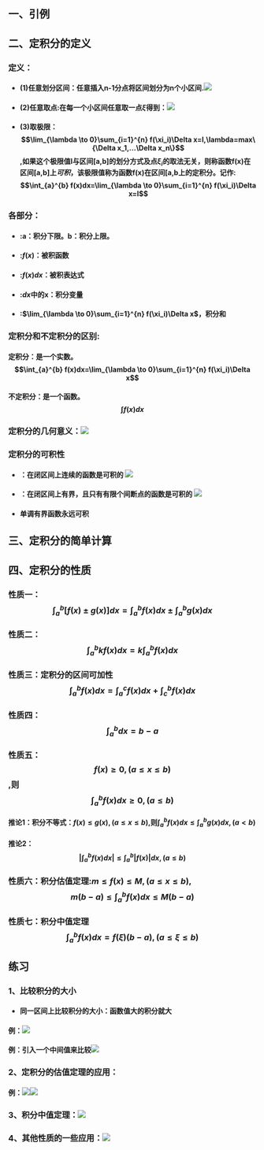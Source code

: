 ## 一、引例

## 二、定积分的定义
### 定义：
  - #### (1)任意划分区间：任意插入n-1分点将区间划分为n个小区间.![](assets/markdown-img-paste-20180422205840944.png)
  - #### (2)任意取点:在每一个小区间任意取一点$\xi$得到：![](assets/markdown-img-paste-20180422212650981.png)
  - #### (3)取极限：$$\lim_{\lambda \to 0}\sum_{i=1}^{n} f(\xi_i)\Delta x=I,\lambda=max\{\Delta x_1,...\Delta x_n\}$$,如果这个极限值I与区间[a,b]的划分方式及点$\xi_i$的取法无关，则称函数f(x)在区间[a,b]上*可积*，该极限值称为函数f(x)在区间[a,b上的定积分。记作:$$\int_{a}^{b} f(x)dx=\lim_{\lambda \to 0}\sum_{i=1}^{n} f(\xi_i)\Delta x=I$$
### 各部分：
- #### :a：积分下限。b：积分上限。
- #### :$f(x)$：被积函数
- #### :$f(x)dx$：被积表达式
- #### :$dx$中的x：积分变量
- #### :$\lim_{\lambda \to 0}\sum_{i=1}^{n} f(\xi_i)\Delta x$，积分和


### 定积分和不定积分的区别:
  #### 定积分：是一个实数。$$\int_{a}^{b} f(x)dx=\lim_{\lambda \to 0}\sum_{i=1}^{n} f(\xi_i)\Delta x$$
  #### 不定积分：是一个函数。$$\int f(x)dx$$

### 定积分的几何意义：![](assets/markdown-img-paste-20180423203506577.png)

### 定积分的可积性
 - #### ：在闭区间上连续的函数是可积的 ![](assets/markdown-img-paste-2018042320302698.png)
 - #### ：在闭区间上有界，且只有有限个间断点的函数是可积的 ![](assets/markdown-img-paste-20180423203032677.png)
 - #### 单调有界函数永远可积

## 三、定积分的简单计算

## 四、定积分的性质
### 性质一：$$\int_{a}^{b}[f(x) \pm  g(x)]dx=\int_{a}^{b}f(x)dx \pm \int_{a}^{b}g(x)dx$$

### 性质二：$$\int_{a}^{b}kf(x)dx=k\int_{a}^{b}f(x)dx$$

### 性质三：定积分的区间可加性 $$\int_{a}^{b}f(x)dx=\int_{a}^{c}f(x)dx+\int_{c}^{b}f(x)dx$$

### 性质四：$$\int_{a}^{b}dx=b-a$$

### 性质五：$$f(x) \geq 0,(a \leq x \leq b)$$,则$$\int_{a}^{b}f(x)dx \geq 0,(a \leq b)$$

#### 推论1：积分不等式：$f(x) \leq g(x),(a \leq x \leq b)$,则$\int_{a}^{b}f(x)dx\leq \int_{a}^{b}g(x)dx,(a < b )$


#### 推论2：$$|\int_{a}^{b}f(x)dx|\leq \int_{a}^{b}|f(x)|dx,(a \leq b)$$

### 性质六：积分估值定理:$m\leq f(x) \leq M ,(a \leq x \leq b)$,$$m(b-a) \leq \int_{a}^{b}f(x)dx \leq M(b-a)$$

### 性质七：积分中值定理$$\int_{a}^{b}f(x)dx=f(\xi)(b-a),(a \leq \xi \leq b)$$


## 练习
### 1、比较积分的大小
- #### 同一区间上比较积分的大小：函数值大的积分就大
#### 例：![](assets/markdown-img-paste-20180423220303875.png)
#### 例：引入一个中间值来比较![](assets/markdown-img-paste-20180423220346713.png)


### 2、定积分的估值定理的应用：
#### 例：![](assets/markdown-img-paste-20180423220410817.png)![](assets/markdown-img-paste-20180423220429152.png)


### 3、积分中值定理：![](assets/markdown-img-paste-20180423220444959.png)

### 4、其他性质的一些应用：![](assets/markdown-img-paste-20180423220524410.png)
